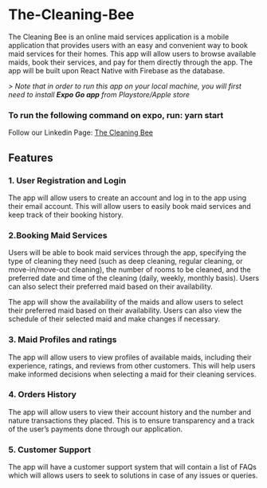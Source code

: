 # The-Cleaning-Bee
The Cleaning Bee is an online maid services application is a mobile application that provides users with an easy and convenient way to book maid services for their homes. This app will allow users to browse available maids, book their services, and pay for them directly through the app. The app will be built upon React Native with Firebase as the database.

*> Note that in order to run this app on your local machine, you will first need to install **_Expo Go_ app** from Playstore/Apple store*

### To run the following command on expo, run: yarn start
 Follow our Linkedin Page: [The Cleaning Bee](https://www.linkedin.com/company/the-cleaning-bee9984/)

## Features

### 1. User Registration and Login
The app will allow users to create an account and log in to the app using their email account. This will allow users to easily book maid services and keep track of their booking history.

### 2.Booking Maid Services
Users will be able to book maid services through the app, specifying the type of cleaning they need (such as deep cleaning, regular cleaning, or move-in/move-out cleaning), the number of rooms to be cleaned, and the preferred date and time of the cleaning (daily, weekly, monthly basis). Users can also select their preferred maid based on their availability.

The app will show the availability of the maids and allow users to select their preferred maid based on their availability. Users can also view the schedule of their selected maid and make changes if necessary.

### 3. Maid Profiles and ratings
The app will allow users to view profiles of available maids, including their experience, ratings, and reviews from other customers. This will help users make informed decisions when selecting a maid for their cleaning services.

### 4. Orders History
The app will allow users to view their account history and the number and nature transactions they placed. This is to ensure transparency and a track of the user’s payments done through our application.

### 5. Customer Support
The app will have a customer support system that will contain a list of FAQs which will allows users to seek to solutions in case of any issues or queries.
